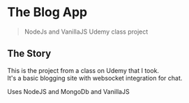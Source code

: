 # The Blog App

> NodeJs and VanillaJS Udemy class project

## The Story

This is the project from a class on Udemy that I took.  
It's a basic blogging site with websocket integration for chat.

Uses NodeJS and MongoDb and VanillaJS


